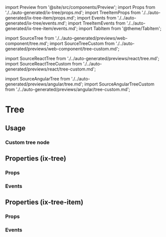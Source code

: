 import Preview from '@site/src/components/Preview';
import Props from './../auto-generated/ix-tree/props.md';
import TreeItemProps from './../auto-generated/ix-tree-item/props.md';
import Events from './../auto-generated/ix-tree/events.md';
import TreeItemEvents from './../auto-generated/ix-tree-item/events.md';
import TabItem from '@theme/TabItem';

import SourceTree from './../auto-generated/previews/web-component/tree.md';
import SourceTreeCustom from './../auto-generated/previews/web-component/tree-custom.md';

import SourceReactTree from './../auto-generated/previews/react/tree.md';
import SourceReactTreeCustom from './../auto-generated/previews/react/tree-custom.md';

import SourceAngularTree from './../auto-generated/previews/angular/tree.md';
import SourceAngularTreeCustom from './../auto-generated/previews/angular/tree-custom.md';

# Tree

## Usage

<Preview name="tree" height="16rem">
  <TabItem value="javascript">
    <SourceTree />
  </TabItem>
  <TabItem value="react">
    <SourceReactTree />
  </TabItem>
  <TabItem value="angular">
    <SourceAngularTree />
  </TabItem>
</Preview>

### Custom tree node

<Preview name="tree-custom" height="16rem">
  <TabItem value="javascript">
    <SourceTreeCustom />
  </TabItem>
  <TabItem value="react">
    <SourceReactTreeCustom />
  </TabItem>
  <TabItem value="angular">
    <SourceAngularTreeCustom />
  </TabItem>
</Preview>

## Properties (ix-tree)

### Props

<Props />

### Events

<Events />

## Properties (ix-tree-item)

### Props

<TreeItemProps />

### Events

<TreeItemEvents />

